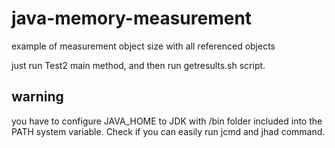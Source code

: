# java-memory-measurement
example of measurement object size with all referenced objects

just run Test2 main method, and then run getresults.sh script.

## warning 
you have to configure JAVA_HOME to JDK with /bin folder included into the PATH system variable. Check if you can easily run jcmd and jhad command.
